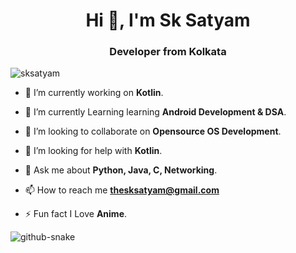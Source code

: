  <h1 align="center">Hi 👋, I'm Sk Satyam</h1>
<h3 align="center">Developer from Kolkata</h3>

<p align="left"> <img src="https://komarev.com/ghpvc/?username=sksatyam&label=Profile%20views&color=0e75b6&style=flat" alt="sksatyam" /> </p>

- 🔭 I’m currently working on **Kotlin**.

- 🌱 I’m currently Learning learning **Android Development & DSA**.

- 👯 I’m looking to collaborate on **Opensource OS Development**.

- 🤝 I’m looking for help with **Kotlin**.

- 💬 Ask me about **Python, Java, C, Networking**.

- 📫 How to reach me **thesksatyam@gmail.com**

- ⚡ Fun fact I Love **Anime**.


<picture>
  <source media="(prefers-color-scheme: dark)" srcset="https://raw.githubusercontent.com/sksatyam/sksatyam/output/github-contribution-grid-snake-dark.svg" />
  <source media="(prefers-color-scheme: light)" srcset="https://raw.githubusercontent.com/sksatyam/sksatyam/output/github-contribution-grid-snake.svg" />
  <img alt="github-snake" src="github-snake.svg" />
</picture>
